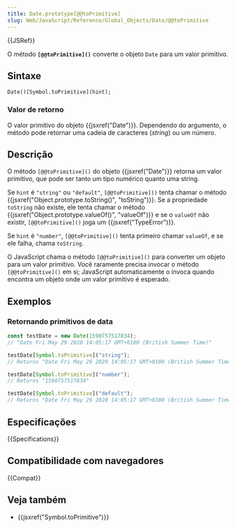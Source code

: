 ```yaml
---
title: Date.prototype[@@toPrimitive]
slug: Web/JavaScript/Reference/Global_Objects/Date/@@toPrimitive
---
```


{{JSRef}}

O método **`[@@toPrimitive]()`** converte o objeto `Date` para um valor primitivo.

## Sintaxe

```
Date()[Symbol.toPrimitive](hint);
```

### Valor de retorno

O valor primitivo do objeto {{jsxref("Date")}}. Dependendo do argumento, o método pode retornar uma cadeia de caracteres (_string_) ou um número.

## Descrição

O método `[@@toPrimitive]()` do objeto {{jsxref("Date")}} retorna um valor primitivo, que pode ser tanto um tipo numérico quanto uma string.

Se `hint` é `"string"` ou `"default"`, `[@@toPrimitive]()` tenta chamar o método {{jsxref("Object.prototype.toString()", "toString")}}. Se a propriedade `toString` não existe, ele tenta chamar o método {{jsxref("Object.prototype.valueOf()", "valueOf")}} e se o `valueOf` não existir, `[@@toPrimitive]()` joga um {{jsxref("TypeError")}}.

Se `hint` é `"number"`, `[@@toPrimitive]()` tenta primeiro chamar `valueOf`, e se ele falha, chama `toString`.

O JavaScript chama o método `[@@toPrimitive]()` para converter um objeto para um valor primitivo. Você raramente precisa invocar o método `[@@toPrimitive]()` em si; JavaScript automaticamente o invoca quando encontra um objeto onde um valor primitivo é esperado.

## Exemplos

### Retornando primitivos de data

```js
const testDate = new Date(1590757517834);
// "Date Fri May 29 2020 14:05:17 GMT+0100 (British Summer Time)"

testDate[Symbol.toPrimitive]("string");
// Returns "Date Fri May 29 2020 14:05:17 GMT+0100 (British Summer Time)"

testDate[Symbol.toPrimitive]("number");
// Returns "1590757517834"

testDate[Symbol.toPrimitive]("default");
// Returns "Date Fri May 29 2020 14:05:17 GMT+0100 (British Summer Time)"
```

## Especificações

{{Specifications}}

## Compatibilidade com navegadores

{{Compat}}

## Veja também

- {{jsxref("Symbol.toPrimitive")}}
